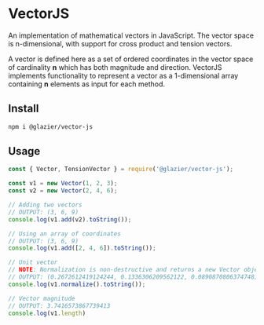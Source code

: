 # VectorJS

An implementation of mathematical vectors in JavaScript. The vector space is n-dimensional, with support for cross product and tension vectors.

A vector is defined here as a set of ordered coordinates in the vector space of cardinality **n** which has both magnitude and direction. VectorJS implements functionality to represent a vector as a 1-dimensional array containing **n** elements as input for each method.

## Install

```sh
npm i @glazier/vector-js
```

## Usage

```js
const { Vector, TensionVector } = require('@glazier/vector-js');

const v1 = new Vector(1, 2, 3);
const v2 = new Vector(2, 4, 6);

// Adding two vectors
// OUTPUT: (3, 6, 9)
console.log(v1.add(v2).toString());

// Using an array of coordinates
// OUTPUT: (3, 6, 9)
console.log(v1.add([2, 4, 6]).toString());

// Unit vector
// NOTE: Normalization is non-destructive and returns a new Vector object
// OUTPUT: (0.2672612419124244, 0.1336306209562122, 0.0890870806374748)
console.log(v1.normalize().toString());

// Vector magnitude
// OUTPUT: 3.7416573867739413
console.log(v1.length)
```
